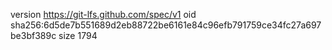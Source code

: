 version https://git-lfs.github.com/spec/v1
oid sha256:6d5de7b551689d2eb88722be6161e84c96efb791759ce34fc27a697be3bf389c
size 1794
